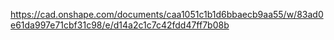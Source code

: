 https://cad.onshape.com/documents/caa1051c1b1d6bbaecb9aa55/w/83ad0e61da997e71cbf31c98/e/d14a2c1c7c42fdd47ff7b08b